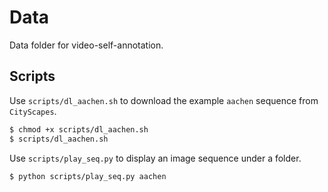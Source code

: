 # Data

Data folder for video-self-annotation.

## Scripts

Use `scripts/dl_aachen.sh` to download the example `aachen` sequence from `CityScapes`.

```bash
$ chmod +x scripts/dl_aachen.sh
$ scripts/dl_aachen.sh
```

Use `scripts/play_seq.py` to display an image sequence under a folder.

```bash
$ python scripts/play_seq.py aachen
```
